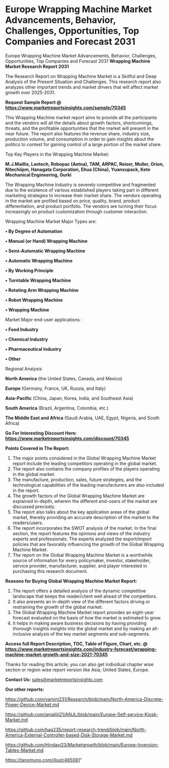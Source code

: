 # Europe Wrapping Machine Market Advancements, Behavior, Challenges, Opportunities, Top Companies and Forecast 2031
Europe Wrapping Machine Market Advancements, Behavior, Challenges, Opportunities, Top Companies and Forecast 2031
<strong>Wrapping Machine Market Research Report 2031</strong>

The Research Report on Wrapping Machine Market is a Skillful and Deep Analysis of the Present Situation and Challenges. This research report also analyzes other important trends and market drivers that will affect market growth over 2025-2031.

<strong>Request Sample Report @ <a href=https://www.marketreportsinsights.com/sample/70345>https://www.marketreportsinsights.com/sample/70345</a></strong>

This Wrapping Machine market report aims to provide all the participants and the vendors will all the details about growth factors, shortcomings, threats, and the profitable opportunities that the market will present in the near future. The report also features the revenue share, industry size, production volume, and consumption in order to gain insights about the politics to contest for gaining control of a large portion of the market share.

Top Key Players in the Wrapping Machine Market:

<strong>M.J.Maillis, Lantech, Robopac (Aetna), TAM, ARPAC, Reiser, Muller, Orion, Nitechiipm, Hanagata Corporation, Ehua (China), Yuanxupack, Kete Mechanical Engineering, Gurki</strong>

The Wrapping Machine Industry is severely competitive and fragmented due to the existence of various established players taking part in different marketing strategies to increase their market share. The vendors operating in the market are profiled based on price, quality, brand, product differentiation, and product portfolio. The vendors are turning their focus increasingly on product customization through customer interaction.

Wrapping Machine Market Major Types are:

<strong>• By Degree of Automation

• Manual (or Hand) Wrapping Machine

• Semi-Automatic Wrapping Machine

• Automatic Wrapping Machine

• By Working Principle

• Turntable Wrapping Machine

• Rotating Arm Wrapping Machine

• Robot Wrapping Machine

• Wrapping Machine</strong>

Market Major end-user applications :

<strong>• Food Industry

• Chemical Industry

• Pharmaceutical Industry

• Other</strong>

Regional Analysis

</u><strong><b>North America</b></strong> (the United States, Canada, and Mexico)

<strong><b>Europe </b></strong>(Germany, France, UK, Russia, and Italy)

<strong><b>Asia-Pacific</b></strong> (China, Japan, Korea, India, and Southeast Asia)

<strong><b>South America</b></strong> (Brazil, Argentina, Colombia, etc.)

<strong><b>The Middle East and Africa</b></strong> (Saudi Arabia, UAE, Egypt, Nigeria, and South Africa)

<strong>Go For Interesting Discount Here: <a href=https://www.marketreportsinsights.com/discount/70345>https://www.marketreportsinsights.com/discount/70345</a></strong>

<strong>Points Covered in The Report:</strong>
<ol>
  <li>The major points considered in the Global Wrapping Machine Market report include the leading competitors operating in the global market.</li>
  <li>The report also contains the company profiles of the players operating in the global market.</li>
  <li>The manufacture, production, sales, future strategies, and the technological capabilities of the leading manufacturers are also included in the report.</li>
  <li>The growth factors of the Global Wrapping Machine Market are explained in-depth, wherein the different end-users of the market are discussed precisely.</li>
  <li>The report also talks about the key application areas of the global market, thereby providing an accurate description of the market to the readers/users.</li>
  <li>The report incorporates the SWOT analysis of the market. In the final section, the report features the opinions and views of the industry experts and professionals. The experts analyzed the export/import policies that are favorably influencing the growth of the Global Wrapping Machine Market.</li>
  <li>The report on the Global Wrapping Machine Market is a worthwhile source of information for every policymaker, investor, stakeholder, service provider, manufacturer, supplier, and player interested in purchasing this research document.</li>
</ol>
<strong>Reasons for Buying Global Wrapping Machine Market Report:</strong>

<ol>
  <li>The report offers a detailed analysis of the dynamic competitive landscape that keeps the reader/client well ahead of the competitors.</li>
  <li>It also presents an in-depth view of the different factors driving or restraining the growth of the global market.</li>
  <li>The Global Wrapping Machine Market report provides an eight-year forecast evaluated on the basis of how the market is estimated to grow.</li>
  <li>It helps in making aware business decisions by having providing thorough insights insights into the global market and by making an all-inclusive analysis of the key market segments and sub-segments.</li>
</ol>
<strong>Access full Report Description, TOC, Table of Figure, Chart, etc. @ <a href=https://www.marketreportsinsights.com/industry-forecast/wrapping-machine-market-growth-and-size-2021-70345>https://www.marketreportsinsights.com/industry-forecast/wrapping-machine-market-growth-and-size-2021-70345</a></strong>


Thanks for reading this article; you can also get individual chapter wise section or region wise report version like Asia, United States, Europe.

<strong>Contact Us:</strong>
sales@marketreportsinsights.com

<strong>Our other reports:</strong>

<a href=https://github.com/yamini231/Research/blob/main/North-America-Discrete-Power-Device-Market.md>https://github.com/yamini231/Research/blob/main/North-America-Discrete-Power-Device-Market.md</a>

<a href=https://github.com/anjaliiii21/ANJL/blob/main/Europe-Self-service-Kiosk-Market.md>https://github.com/anjaliiii21/ANJL/blob/main/Europe-Self-service-Kiosk-Market.md</a>

<a href=https://github.com/haq235/report-research-trend/blob/main/North-America-External-Controller-based-Disk-Storage-Market.md>https://github.com/haq235/report-research-trend/blob/main/North-America-External-Controller-based-Disk-Storage-Market.md</a>

<a href=https://github.com/Hindavi23/Marketgrowth/blob/main/Europe-Inversion-Tables-Market.md>https://github.com/Hindavi23/Marketgrowth/blob/main/Europe-Inversion-Tables-Market.md</a>

<a href=https://tanomuno.com/illust/465081>https://tanomuno.com/illust/465081</a>"
